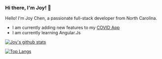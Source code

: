 ### Hi there, I'm Joy! 👋

<!--
**joychen5069/joychen5069** is a ✨ _special_ ✨ repository because its `README.md` (this file) appears on your GitHub profile.

Here are some ideas to get you started:

- 🔭 I’m currently working on ...
- 🌱 I’m currently learning ...
- 👯 I’m looking to collaborate on ...
- 🤔 I’m looking for help with ...
- 💬 Ask me about ...
- 📫 How to reach me: ...
- 😄 Pronouns: ...
- ⚡ Fun fact: ...
-->

Hello! I'm Joy Chen, a passionate full-stack developer from North Carolina.
 * I am currently adding new features to my [COVID App](https://github.com/joychen5069/COVID-App)
 * I am currently learning Angular.Js

[![Joy's github stats](https://github-readme-stats.vercel.app/api?username=joychen5069&show_icons=true&theme=blue-green)](https://github.com/joychen5069/github-readme-stats)

[![Top Langs](https://github-readme-stats.vercel.app/api/top-langs/?username=joychen5069&layout=compact&theme=blue-green)](https://github.com/joychen5069/github-readme-stats)
